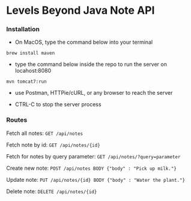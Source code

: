 # Levels Beyond Java Note API

### Installation

- On MacOS, type the command below into your terminal

```brew install maven```

- type the command below inside the repo to run the server on locahost:8080

```mvn tomcat7:run```

- use Postman, HTTPie/cURL, or any browser to reach the server

- CTRL-C to stop the server process

### Routes

Fetch all notes: 
`GET /api/notes`

Fetch note by id: 
`GET /api/notes/{id}`

Fetch for notes by query parameter: 
`GET /api/notes/?query=parameter`

Create new note: 
`POST /api/notes BODY {"body" : "Pick up milk."}`

Update note: 
`PUT /api/notes/{id} BODY {"body" : "Water the plant."}`

Delete note: 
`DELETE /api/notes/{id}`

